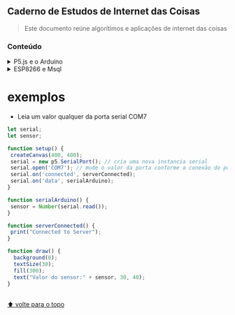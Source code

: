 
## Caderno de Estudos de Internet das Coisas

> Este documento reúne algorítimos e aplicações de internet das coisas


### Conteúdo

 
<details>
<summary>P5.js e o Arduino</summary>
 
* [`introdução`](#introdução)
* [`serialEvents`](#serialEvents)
* [`exemplos`](#exemplos)


</details>

 
<details>
<summary>ESP8266 e Msql</summary>
 
* [`introdução`](#introdução)
* [`exemplos`](#exemplos)


</details>


# exemplos

- Leia um valor qualquer da porta serial COM7
```js
let serial;
let sensor;

function setup() {  
 createCanvas(400, 400);
 serial = new p5.SerialPort(); // cria uma nova instancia serial
 serial.open('COM7'); // mude o valor da porta conforme a conexão do porta serial e o arduino
 serial.on('connected', serverConnected);
 serial.on('data', serialArduino);   
}

function serialArduino() {
 sensor = Number(serial.read());
}

function serverConnected() {
 print("Connected to Server");
}

function draw() {
  background(0);
  textSize(30);
  fill(300);
  text("Valor do sensor:" + sensor, 30, 40);
}
```
</details>

<br>[⬆ volte para o topo](#contents)
